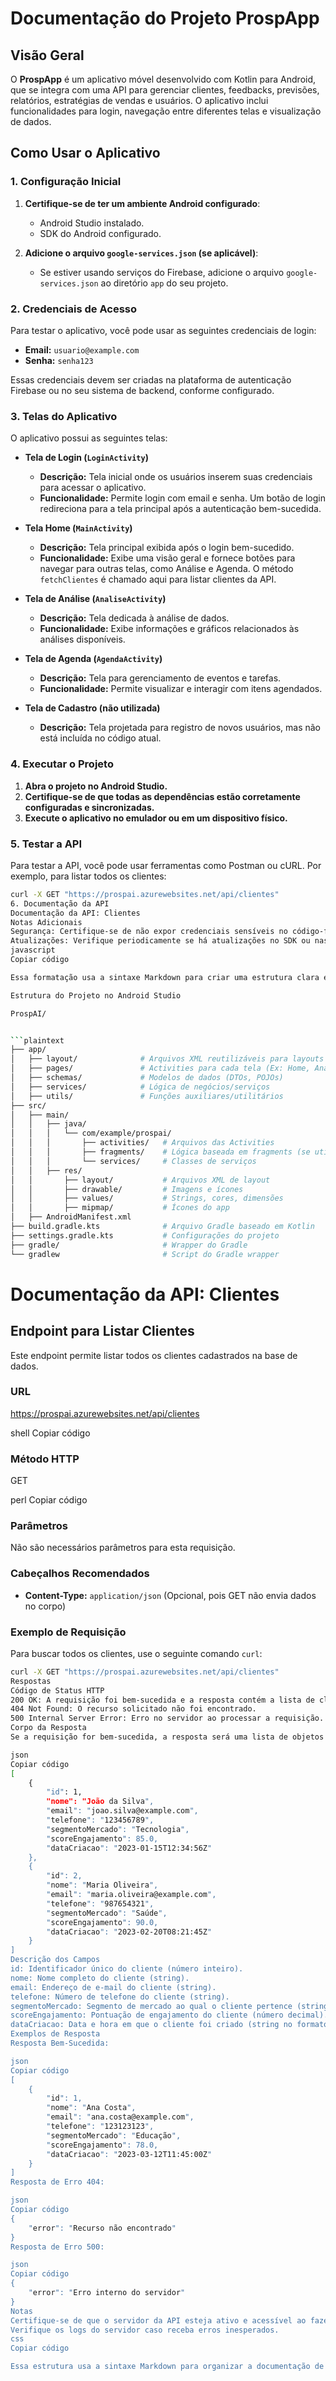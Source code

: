 # Documentação do Projeto ProspApp

## Visão Geral

O **ProspApp** é um aplicativo móvel desenvolvido com Kotlin para Android, que se integra com uma API para gerenciar clientes, feedbacks, previsões, relatórios, estratégias de vendas e usuários. O aplicativo inclui funcionalidades para login, navegação entre diferentes telas e visualização de dados.

## Como Usar o Aplicativo

### 1. Configuração Inicial

1. **Certifique-se de ter um ambiente Android configurado**:
   - Android Studio instalado.
   - SDK do Android configurado.

2. **Adicione o arquivo `google-services.json` (se aplicável)**:
   - Se estiver usando serviços do Firebase, adicione o arquivo `google-services.json` ao diretório `app` do seu projeto.

### 2. Credenciais de Acesso

Para testar o aplicativo, você pode usar as seguintes credenciais de login:
- **Email:** `usuario@example.com`
- **Senha:** `senha123`

Essas credenciais devem ser criadas na plataforma de autenticação Firebase ou no seu sistema de backend, conforme configurado.

### 3. Telas do Aplicativo

O aplicativo possui as seguintes telas:

- **Tela de Login (`LoginActivity`)**
  - **Descrição:** Tela inicial onde os usuários inserem suas credenciais para acessar o aplicativo.
  - **Funcionalidade:** Permite login com email e senha. Um botão de login redireciona para a tela principal após a autenticação bem-sucedida.

- **Tela Home (`MainActivity`)**
  - **Descrição:** Tela principal exibida após o login bem-sucedido.
  - **Funcionalidade:** Exibe uma visão geral e fornece botões para navegar para outras telas, como Análise e Agenda. O método `fetchClientes` é chamado aqui para listar clientes da API.

- **Tela de Análise (`AnaliseActivity`)**
  - **Descrição:** Tela dedicada à análise de dados.
  - **Funcionalidade:** Exibe informações e gráficos relacionados às análises disponíveis.

- **Tela de Agenda (`AgendaActivity`)**
  - **Descrição:** Tela para gerenciamento de eventos e tarefas.
  - **Funcionalidade:** Permite visualizar e interagir com itens agendados.

- **Tela de Cadastro (não utilizada)**
  - **Descrição:** Tela projetada para registro de novos usuários, mas não está incluída no código atual.

### 4. Executar o Projeto

1. **Abra o projeto no Android Studio.**
2. **Certifique-se de que todas as dependências estão corretamente configuradas e sincronizadas.**
3. **Execute o aplicativo no emulador ou em um dispositivo físico.**

### 5. Testar a API

Para testar a API, você pode usar ferramentas como Postman ou cURL. Por exemplo, para listar todos os clientes:

```bash
curl -X GET "https://prospai.azurewebsites.net/api/clientes"
6. Documentação da API
Documentação da API: Clientes
Notas Adicionais
Segurança: Certifique-se de não expor credenciais sensíveis no código-fonte e use práticas de segurança adequadas para autenticação e autorização.
Atualizações: Verifique periodicamente se há atualizações no SDK ou nas dependências usadas.
javascript
Copiar código

Essa formatação usa a sintaxe Markdown para criar uma estrutura clara e legível para o `README.md`. Você pode ajustar conforme necessário para refletir quaisquer detalhes adicionais ou específicos do seu projeto.

Estrutura do Projeto no Android Studio

ProspAI/


```plaintext
├── app/
│   ├── layout/              # Arquivos XML reutilizáveis para layouts
│   ├── pages/               # Activities para cada tela (Ex: Home, Analise, etc.)
│   ├── schemas/             # Modelos de dados (DTOs, POJOs)
│   ├── services/            # Lógica de negócios/serviços
│   ├── utils/               # Funções auxiliares/utilitários
├── src/
│   ├── main/
│   │   ├── java/
│   │   │   └── com/example/prospai/
│   │   │       ├── activities/   # Arquivos das Activities
│   │   │       ├── fragments/    # Lógica baseada em fragments (se utilizado)
│   │   │       └── services/     # Classes de serviços
│   │   ├── res/
│   │       ├── layout/           # Arquivos XML de layout
│   │       ├── drawable/         # Imagens e ícones
│   │       ├── values/           # Strings, cores, dimensões
│   │       ├── mipmap/           # Ícones do app
│   ├── AndroidManifest.xml
├── build.gradle.kts              # Arquivo Gradle baseado em Kotlin
├── settings.gradle.kts           # Configurações do projeto
├── gradle/                       # Wrapper do Gradle
└── gradlew                       # Script do Gradle wrapper
```

# Documentação da API: Clientes

## Endpoint para Listar Clientes

Este endpoint permite listar todos os clientes cadastrados na base de dados.

### URL

https://prospai.azurewebsites.net/api/clientes

shell
Copiar código

### Método HTTP

GET

perl
Copiar código

### Parâmetros

Não são necessários parâmetros para esta requisição.

### Cabeçalhos Recomendados

- **Content-Type:** `application/json` (Opcional, pois GET não envia dados no corpo)

### Exemplo de Requisição

Para buscar todos os clientes, use o seguinte comando `curl`:

```bash
curl -X GET "https://prospai.azurewebsites.net/api/clientes"
Respostas
Código de Status HTTP
200 OK: A requisição foi bem-sucedida e a resposta contém a lista de clientes.
404 Not Found: O recurso solicitado não foi encontrado.
500 Internal Server Error: Erro no servidor ao processar a requisição.
Corpo da Resposta
Se a requisição for bem-sucedida, a resposta será uma lista de objetos JSON representando os clientes. Exemplo de resposta:

json
Copiar código
[
    {
        "id": 1,
        "nome": "João da Silva",
        "email": "joao.silva@example.com",
        "telefone": "123456789",
        "segmentoMercado": "Tecnologia",
        "scoreEngajamento": 85.0,
        "dataCriacao": "2023-01-15T12:34:56Z"
    },
    {
        "id": 2,
        "nome": "Maria Oliveira",
        "email": "maria.oliveira@example.com",
        "telefone": "987654321",
        "segmentoMercado": "Saúde",
        "scoreEngajamento": 90.0,
        "dataCriacao": "2023-02-20T08:21:45Z"
    }
]
Descrição dos Campos
id: Identificador único do cliente (número inteiro).
nome: Nome completo do cliente (string).
email: Endereço de e-mail do cliente (string).
telefone: Número de telefone do cliente (string).
segmentoMercado: Segmento de mercado ao qual o cliente pertence (string).
scoreEngajamento: Pontuação de engajamento do cliente (número decimal).
dataCriacao: Data e hora em que o cliente foi criado (string no formato ISO 8601).
Exemplos de Resposta
Resposta Bem-Sucedida:

json
Copiar código
[
    {
        "id": 1,
        "nome": "Ana Costa",
        "email": "ana.costa@example.com",
        "telefone": "123123123",
        "segmentoMercado": "Educação",
        "scoreEngajamento": 78.0,
        "dataCriacao": "2023-03-12T11:45:00Z"
    }
]
Resposta de Erro 404:

json
Copiar código
{
    "error": "Recurso não encontrado"
}
Resposta de Erro 500:

json
Copiar código
{
    "error": "Erro interno do servidor"
}
Notas
Certifique-se de que o servidor da API esteja ativo e acessível ao fazer a requisição.
Verifique os logs do servidor caso receba erros inesperados.
css
Copiar código

Essa estrutura usa a sintaxe Markdown para organizar a documentação de forma clara e navegável. Adapte os detalhes conforme necessário para refletir com precisão o comportamento real da sua API
